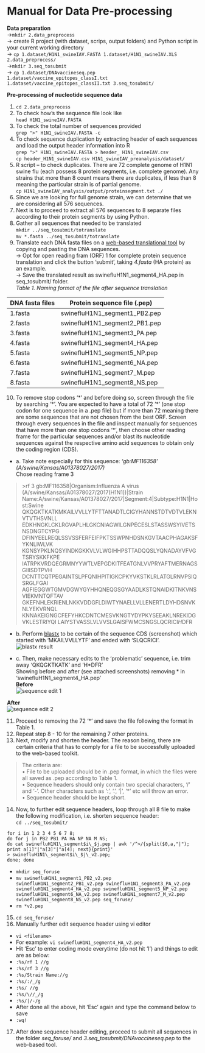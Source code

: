 # Manual for Data Pre-processing

**Data preparation**<br/>
→```mkdir 2.data_preprocess```<br/> 
→ create R project (with dataset, scrips, output folders) and Python script in your current working directory<br/> 
→ ```cp 1.dataset/H1N1_swineIAV.FASTA 1.dataset/H1N1_swineIAV.XLS 2.data_preprocess/```<br/>
→```mkdir 3.seq_tosubmit```<br/> 
→ ```cp 1.dataset/DNAvaccineseq.pep 1.dataset/vaccine_epitopes_classI.txt 1.dataset/vaccine_epitopes_classII.txt 3.seq_tosubmit/```<br/>

**Pre-processing of nucleotide sequence data**<br/>
1.	```cd 2.data_preprocess```<br/>
2.	To check how’s the sequence file look like<br/>
```head H1N1_swineIAV.FASTA```<br/>
3.	To check the total number of sequences provided<br/>
```grep ">" H1N1_swineIAV.FASTA -c```<br/>
4.	To check sequence duplication by extracting header of each sequences and load the output header information into R<br/>
```grep ">" H1N1_swineIAV.FASTA > header_ H1N1_swineIAV.csv```<br/>
```cp header_H1N1_swineIAV.csv H1N1_swineIAV_preanalysis/dataset/```<br/>
5.	R script – to check duplicates. There are 72 complete genome of H1N1 swine flu (each possess 8 protein segments, i.e. complete genome). Any strains that more than 8 count means there are duplicates, if less than 8 meaning the particular strain is of partial genome.<br/>
```cp H1N1_swineIAV_analysis/output/proteinsegment.txt ./```<br/> 
6.	Since we are looking for full genome strain, we can determine that we are considering all 576 sequences.<br/>
7.	Next is to proceed to extract all 576 sequences to 8 separate files according to their protein segments by using Python.<br/>
8.	Gather all sequences that needed to be translated<br/>
```mkdir ../seq_tosubmit/totranslate```<br/>
```mv *.fasta ../seq_tosubmit/totranslate```<br/>
9.	Translate each DNA fasta files on a [web-based translational tool](http://www.bioinformatics.org/sms2/translate.html) by copying and pasting the DNA sequences.<br/>
→ Opt for open reading fram (ORF) 1 for complete protein sequence translation and click the button ‘submit’, taking _4.fasta_ (HA protein) as an example.<br/>
→ Save the translated result as swinefluH1N1_segment4_HA.pep in  seq_tosubmit/ folder.<br/>
*Table 1. Naming format of the file after sequence translation*<br/>

|DNA fasta files|Protein sequence file (.pep)|
|---|---|
|1.fasta|swinefluH1N1_segment1_PB2.pep|
|2.fasta|swinefluH1N1_segment2_PB1.pep|
|3.fasta|swinefluH1N1_segment3_PA.pep|
|4.fasta|swinefluH1N1_segment4_HA.pep|
|5.fasta|swinefluH1N1_segment5_NP.pep|
|6.fasta|swinefluH1N1_segment6_NA.pep|
|7.fasta|swinefluH1N1_segment7_M.pep|
|8.fasta|swinefluH1N1_segment8_NS.pep|

10.	To remove stop codons ‘\*’ and before doing so, screen through the file by searching ‘\*’. You are expected to have a total of 72 ‘\*’ (one stop codon for one sequence in a .pep file) but if more than 72 meaning there are some sequences that are not chosen from the best ORF. Screen through every sequences in the file and inspect manually for sequences that have more than one stop codons ‘\*’, then choose other reading frame for the particular sequences and/or blast its nucleotide sequences against the respective amino acid sequences to obtain only the coding region (CDS).<br/>
* a. Take note especially for this sequence: _‘gb:MF116358’ (A/swine/Kansas/A01378027/2017)_<br/>
 Chose reading frame 3<br/> 

>\>rf 3 gb:MF116358|Organism:Influenza A virus (A/swine/Kansas/A01378027/2017(H1N1))|Strain Name:A/swine/Kansas/A01378027/2017|Segment:4|Subtype:H1N1|Host:Swine QKQGKTKATKMKAILVVLLYTFTTANADTLCIGYHANNSTDTVDTVLEKNVTVTHSVNLL EDKHNGKLCKLRGVAPLHLGKCNIAGWILGNPECESLSTASSWSYIVETSNSDNGTCYPG DFINYEELREQLSSVSSFERFEIFPKTSSWPNHDSNKGVTAACPHAGAKSFYKNLIWLVK KGNSYPKLNQSYINDKGKKVLVLWGIHHPSTTADQQSLYQNADAYVFVGTSRYSKKFKPE IATRPKVRDQEGRMNYYWTLVEPGDKITFEATGNLVVPRYAFTMERNAGSGIIISDTPVH DCNTTCQTPEGAINTSLPFQNIHPITIGKCPKYVKSTKLRLATGLRNVPSIQSRGLFGAI AGFIEGGWTGMVDGWYGYHHQNEQGSGYAADLKSTQNAIDKITNKVNSVIEKMNTQFTAV GKEFNHLEKRIENLNKKVDDGFLDIWTYNAELLVLLENERTLDYHDSNVKNLYEKVRNQL KNNAKEIGNGCFEFYHKCDNTCMESVKNGTYDYPKYSEEAKLNREKIDGVKLESTRIYQI LAIYSTVASSLVLVVSLGAISFWMCSNGSLQCRICI*H*DFR<br/>

* b. Perform [blastx](https://blast.ncbi.nlm.nih.gov/Blast.cgi?PROGRAM=blastx&PAGE_TYPE=BlastSearch&LINK_LOC=blasthome) to be certain of the sequence CDS (screenshot) which started with ‘MKAILVVLLYTF’ and ended with ‘SLQCRICI’.<br/>
![blastx result](/2.data_preprocess/blastx.png)<br/> 

* c. Then, make necessary edits to the ‘problematic’ sequence, i.e. trim away ‘QKQGKTKATK’ and ‘H\*DFR’<br/>
 Showing before and after (see attached screenshots) removing \* in ‘swinefluH1N1_segment4_HA.pep’<br/>
 **Before**<br/>
 ![sequence edit 1](/2.data_preprocess/seq_edit1.png)<br/>

 **After**<br/>
 ![sequence edit 2](/2.data_preprocess/seq_edit2.png)<br/>
 
11.	Proceed to removing the 72 ‘\*’ and save the file following the format in Table 1.<br/>
12.	Repeat step 8 - 10 for the remaining 7 other proteins.<br/>
13.	Next, modify and shorten the header. The reason being, there are certain criteria that has to comply for a file to be successfully uploaded to the web-based toolkit.<br/>
>The criteria are:<br/>
•	File to be uploaded should be in .pep format, in which the files were all saved as .pep according to Table 1.<br/>
•	Sequence headers should only contain two special characters, ‘/’ and ‘-’. Other characters such as ‘:’, ‘.’, ‘|’, ‘*’ etc will throw an error.<br/>
•	Sequence header should be kept short.<br/>

14.	Now, to further edit sequence headers, loop through all 8 file to make the following modification, i.e. shorten sequence header:<br/>
```cd ../seq_tosubmit/```<br/>
```{awk }
for i in 1 2 3 4 5 6 7 8; 
do for j in PB2 PB1 PA HA NP NA M NS;
do cat swinefluH1N1\_segment$i\_$j.pep | awk '/^>/{split($0,a,"|"); print a[1]"|"a[3]"|"a[4]; next}{print}' 
> swinefluH1N1\_segment$i\_$j\_v2.pep; 
done; done
```
* ```mkdir seq_foruse```<br/>
* ```mv swinefluH1N1_segment1_PB2_v2.pep swinefluH1N1_segment2_PB1_v2.pep swinefluH1N1_segment3_PA_v2.pep swinefluH1N1_segment4_HA_v2.pep swinefluH1N1_segment5_NP_v2.pep swinefluH1N1_segment6_NA_v2.pep swinefluH1N1_segment7_M_v2.pep swinefluH1N1_segment8_NS_v2.pep seq_foruse/```<br/>
* ```rm *v2.pep```<br/>

15.	```cd seq_foruse/```<br/>
16.	Manually further edit sequence header using vi editor<br/>
* ```vi <filename>```<br/>
* For example: ```vi swinefluH1N1_segment4_HA_v2.pep```<br/>
* Hit ‘Esc’ to enter coding mode everytime (do not hit ‘I’) and things to edit are as below:<br/>
*  ```:%s/rf 1 //g```<br/>
*  ```:%s/rf 3 //g```<br/>
*  ```:%s/Strain Name://g```<br/>
*  ```:%s/:/_/g```<br/>
*  ```:%s/ //g```<br/>
*  ```:%s/\//_/g```<br/>
*  ```:%s/|/-/g```<br/>
* After done all the above, hit ‘Esc’ again and type the command below to save<br/>
*  ```:wq!```<br/>
17.	After done sequence header editing, proceed to submit all sequences in the folder *seq_foruse/* and *3.seq_tosubmit/DNAvaccineseq.pep* to the web-based tool.<br/>



